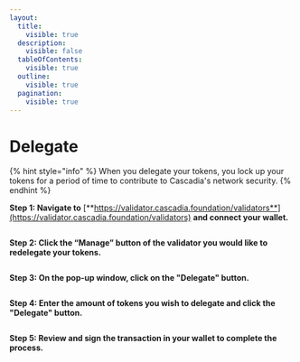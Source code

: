 ```yaml
---
layout:
  title:
    visible: true
  description:
    visible: false
  tableOfContents:
    visible: true
  outline:
    visible: true
  pagination:
    visible: true
---
```


# Delegate

{% hint style="info" %}
When you delegate your tokens, you lock up your tokens for a period of time to contribute to Cascadia's network security.
{% endhint %}



**Step 1: Navigate to** [**https://validator.cascadia.foundation/validators**](https://validator.cascadia.foundation/validators) **and connect your wallet.**

<figure><img src="../../.gitbook/assets/Redelegate2 (2).png" alt=""><figcaption></figcaption></figure>



**Step 2: Click the “Manage” button of the validator you would like to redelegate your tokens.**

<figure><img src="../../.gitbook/assets/Redelegate3 (1).png" alt=""><figcaption></figcaption></figure>



**Step 3: On the pop-up window, click on the "Delegate" button.**

<figure><img src="../../.gitbook/assets/Delegate1.png" alt=""><figcaption></figcaption></figure>



**Step 4: Enter the amount of tokens you wish to delegate and click the "Delegate" button.**

<figure><img src="../../.gitbook/assets/Delegate2.png" alt=""><figcaption></figcaption></figure>



**Step 5: Review and sign the transaction in your wallet to complete the process.**
